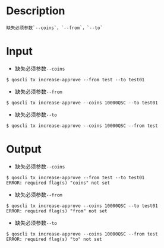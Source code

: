 # Description
```
缺失必须参数`--coins`，`--from`，`--to`
```
# Input
- 缺失必须参数`--coins`
```
$ qoscli tx increase-approve --from test --to test01
```
- 缺失必须参数`--from`
```
$ qoscli tx increase-approve --coins 10000QSC --to test01
```
- 缺失必须参数`--to`
```
$ qoscli tx increase-approve --coins 10000QSC --from test
```
# Output
- 缺失必须参数`--coins`
```
$ qoscli tx increase-approve --from test --to test01
ERROR: required flag(s) "coins" not set
```
- 缺失必须参数`--from`
```
$ qoscli tx increase-approve --coins 10000QSC --to test01
ERROR: required flag(s) "from" not set
```
- 缺失必须参数`--to`
```
$ qoscli tx increase-approve --coins 10000QSC --from test
ERROR: required flag(s) "to" not set
```